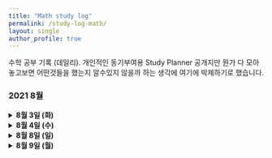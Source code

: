 ```yaml
---
title: "Math study log"
permalink: /study-log-math/
layout: single
author_profile: true
---
```


수학 공부 기록 (데일리). 개인적인 동기부여용 Study Planner 공개지만 뭔가 다 모아놓고보면 어떤것들을 했는지 알수있지 않을까 하는 생각에 여기에 박제하기로 했습니다. 

### 2021 8월 
<details> <summary markdown = span> <b>8월 3일 (화)</summary>
- 현대대수학 Fraleigh CH 35. Series of Groups 
  - Subnormal / Normal Series of Group
  - Butterfly (Zassenhaus) Lemma
  - Schreier Theorem, Jordan-Holder Theorem
</details>

<details> <summary markdown = span> <b>8월 4일 (수)</summary>
- 현대대수학 Fraleigh CH 36. Sylow Theorems
  - Orbits, G-set 복습
  - Sylow $p$-subgroup
  - First/Second/Third Sylow Theorems
</details>

<details> <summary markdown = span> <b>8월 8일 (일)</summary>
- 현대대수학 Fraleigh CH 37. Application of Sylow Theorems
  - Sylow Theorem 응용.
  - Order가 $pq$인 group, $p^2$ 인 group 등등...
</details>

<details> <summary markdown = span> <b>8월 9일 (월)</summary>
- 확률론 
  - Measure Theory 복습
  - Measure의 정의, Lebesgue Integral
  - Dominated Convergence Thm, Monotone Convergence Thm
  - Probability Space의 정의, Expectation
  - Jensen, Holder Inequality
</details>